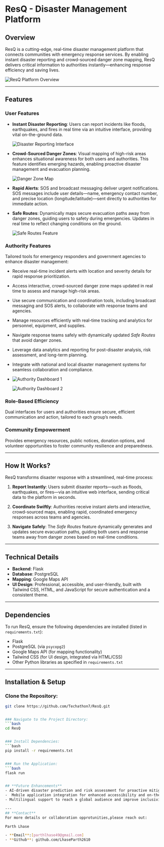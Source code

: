 # ResQ - Disaster Management Platform

## **Overview**
ResQ is a cutting-edge, real-time disaster management platform that connects communities with emergency response services. By enabling instant disaster reporting and crowd-sourced danger zone mapping, ResQ delivers critical information to authorities instantly—enhancing response efficiency and saving lives.




![ResQ Platform Overview](https://github.com/user-attachments/assets/423d3b63-6b38-4532-b1b4-2238f9f97e6b)

---

## **Features**

### **User Features**
- **Instant Disaster Reporting**: Users can report incidents like floods, earthquakes, and fires in real time via an intuitive interface, providing vital on-the-ground data.


  ![Disaster Reporting Interface](https://github.com/user-attachments/assets/ca92dd4c-12e1-47e2-bedb-b8561bc2fc6f)

- **Crowd-Sourced Danger Zones**: Visual mapping of high-risk areas enhances situational awareness for both users and authorities. This feature identifies emerging hazards, enabling proactive disaster management and evacuation planning.
  
  ![Danger Zone Map](https://github.com/user-attachments/assets/aec4199a-f9e6-449a-a0b0-6d7cb08a47fa)

- **Rapid Alerts**: SOS and broadcast messaging deliver urgent notifications. SOS messages include user details—name, emergency contact number, and precise location (longitude/latitude)—sent directly to authorities for immediate action.

- **Safe Routes**: Dynamically maps secure evacuation paths away from danger zones, guiding users to safety during emergencies. Updates in real time to reflect changing conditions on the ground.

  
  ![Safe Routes Feature](https://github.com/user-attachments/assets/46c307e9-31c6-4ae6-b255-c6a06d5363b0)

### **Authority Features**
Tailored tools for emergency responders and government agencies to enhance disaster management:
- Receive real-time incident alerts with location and severity details for rapid response prioritization.  
- Access interactive, crowd-sourced danger zone maps updated in real time to assess and manage high-risk areas.  
- Use secure communication and coordination tools, including broadcast messaging and SOS alerts, to collaborate with response teams and agencies.  
- Manage resources efficiently with real-time tracking and analytics for personnel, equipment, and supplies.  
- Navigate response teams safely with dynamically updated *Safe Routes* that avoid danger zones.  
- Leverage data analytics and reporting for post-disaster analysis, risk assessment, and long-term planning.  
- Integrate with national and local disaster management systems for seamless collaboration and compliance.
-  
  ![Authority Dashboard 1](https://github.com/user-attachments/assets/9517da5a-6151-44ef-825d-fa1a55e53559)

 
  ![Authority Dashboard 2](https://github.com/user-attachments/assets/1221bb7d-b4ea-4961-bcd3-6ed6ffea3a94)

### **Role-Based Efficiency**
Dual interfaces for users and authorities ensure secure, efficient communication and action, tailored to each group’s needs.

### **Community Empowerment**
Provides emergency resources, public notices, donation options, and volunteer opportunities to foster community resilience and preparedness.

---

## **How It Works?**
ResQ transforms disaster response with a streamlined, real-time process:

1. **Report Instantly**: Users submit disaster reports—such as floods, earthquakes, or fires—via an intuitive web interface, sending critical data to the platform in seconds.  

2. **Coordinate Swiftly**: Authorities receive instant alerts and interactive, crowd-sourced maps, enabling rapid, coordinated emergency responses across teams and agencies.  

3. **Navigate Safely**: The *Safe Routes* feature dynamically generates and updates secure evacuation paths, guiding both users and response teams away from danger zones based on real-time conditions.

---

## **Technical Details**
- **Backend**: Flask  
- **Database**: PostgreSQL  
- **Mapping**: Google Maps API  
- **UI Design**: Professional, accessible, and user-friendly, built with Tailwind CSS, HTML, and JavaScript for secure authentication and a consistent theme.

---

## **Dependencies**
To run ResQ, ensure the following dependencies are installed (listed in `requirements.txt`):  
- Flask  
- PostgreSQL (via `psycopg2`)  
- Google Maps API (for mapping functionality)  
- Tailwind CSS (for UI design, integrated via HTML/CSS)  
- Other Python libraries as specified in `requirements.txt`

---

## **Installation & Setup**

### Clone the Repository:
```bash
git clone https://github.com/Techathon7/ResQ.git


### Navigate to the Project Directory:
```bash
cd ResQ


### Install Dependencies:
```bash
pip install -r requirements.txt


### Run the Application:
```bash
flask run


## **Future Enhancements**
- AI-driven disaster prediction and risk assessment for proactive mitigation.  
-  Mobile application integration for enhanced accessibility and on-the-go use.
- Multilingual support to reach a global audience and improve inclusivity. 

---
## **Contact**
For more details or collaboration opprotunities,please reach out:

Parth Lhase

- **Email**:[parthlhase49@gmail.com]
- **Github**: github.com/LhaseParth2610

